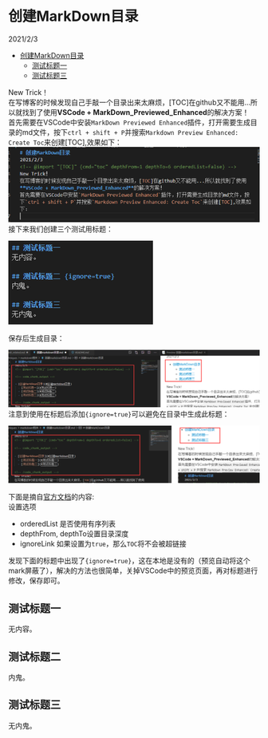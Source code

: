 # 创建MarkDown目录

2021/2/3  

<!-- @import "[TOC]" {cmd="toc" depthFrom=1 depthTo=6 orderedList=false} -->

<!-- code_chunk_output -->

- [创建MarkDown目录](#创建markdown目录)
  - [测试标题一](#测试标题一)
  - [测试标题三](#测试标题三)

<!-- /code_chunk_output -->

New Trick！  
在写博客的时候发现自己手敲一个目录出来太麻烦，[TOC]在github又不能用...所以就找到了使用**VSCode + MarkDown_Previewed_Enhanced**的解决方案！  
首先需要在VSCode中安装`MarkDown Previewed Enhanced`插件，打开需要生成目录的md文件，按下`ctrl + shift + P`并搜索`Markdown Preview Enhanced: Create Toc`来创建[TOC],效果如下：  
![](https://raw.githubusercontent.com/YouCaiJun98/MyPicBed/main/imgs/202102030006.png)  
接下来我们创建三个测试用标题：  

![](https://raw.githubusercontent.com/YouCaiJun98/MyPicBed/main/imgs/202102030007.png)  

保存后生成目录：  

![](https://raw.githubusercontent.com/YouCaiJun98/MyPicBed/main/imgs/202102030008.png)  
注意到使用在标题后添加`{ignore=true}`可以避免在目录中生成此标题：  

![](https://raw.githubusercontent.com/YouCaiJun98/MyPicBed/main/imgs/202102030009.png)  

下面是摘自[官方文档](https://shd101wyy.github.io/markdown-preview-enhanced/#/zh-cn/toc)的内容:  
设置选项  
* orderedList 是否使用有序列表  
* depthFrom, depthTo设置目录深度  
* ignoreLink 如果设置为`true`，那么`TOC`将不会被超链接  

发现下面的标题中出现了`{ignore=true}`，这在本地是没有的（预览自动将这个mark屏蔽了），解决的方法也很简单，关掉VSCode中的预览页面，再对标题进行修改，保存即可。

## 测试标题一
无内容。  

## 测试标题二 
内鬼。  

## 测试标题三
无内鬼。  




